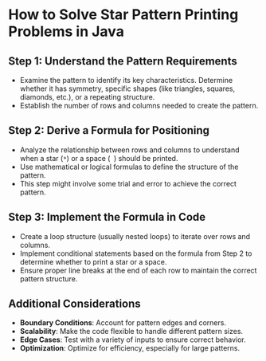 # How to Solve Star Pattern Printing Problems in Java

## Step 1: Understand the Pattern Requirements
- Examine the pattern to identify its key characteristics. Determine whether it has symmetry, specific shapes (like triangles, squares, diamonds, etc.), or a repeating structure.
- Establish the number of rows and columns needed to create the pattern.

## Step 2: Derive a Formula for Positioning
- Analyze the relationship between rows and columns to understand when a star (`*`) or a space (` `) should be printed.
- Use mathematical or logical formulas to define the structure of the pattern.
- This step might involve some trial and error to achieve the correct pattern.

## Step 3: Implement the Formula in Code
- Create a loop structure (usually nested loops) to iterate over rows and columns.
- Implement conditional statements based on the formula from Step 2 to determine whether to print a star or a space.
- Ensure proper line breaks at the end of each row to maintain the correct pattern structure.

## Additional Considerations
- **Boundary Conditions**: Account for pattern edges and corners.
- **Scalability**: Make the code flexible to handle different pattern sizes.
- **Edge Cases**: Test with a variety of inputs to ensure correct behavior.
- **Optimization**: Optimize for efficiency, especially for large patterns.


